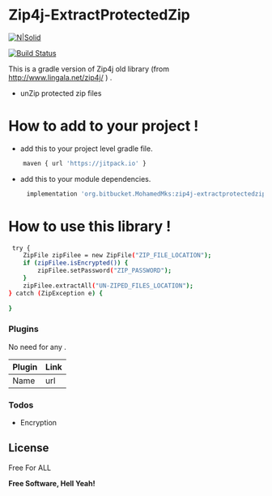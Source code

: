 # Zip4j-ExtractProtectedZip

[![N|Solid](https://scontent-mrs1-1.xx.fbcdn.net/v/t1.0-1/c10.0.40.40a/p40x40/27657539_2074458639504608_7695734048125776429_n.jpg?_nc_cat=106&_nc_ht=scontent-mrs1-1.xx&oh=e9dbaaaedf05ffdeeb1262ccbbc6eece&oe=5C734A6E)](https://nodesource.com/products/nsolid)

[![Build Status](https://travis-ci.org/joemccann/dillinger.svg?branch=master)](https://bitbucket.org/MohamedMks/zip4j-extractprotectedzip)

This is a gradle version of Zip4j old library (from http://www.lingala.net/zip4j/ ) .
  - unZip protected zip files 

# How to add to your project  !

  - add this to your project level gradle file.
```sh
    maven { url 'https://jitpack.io' } 
```
  - add this to your module dependencies.
```sh
     implementation 'org.bitbucket.MohamedMks:zip4j-extractprotectedzip:-SNAPSHOT'
```

# How to use this library  !
```sh
 try {
    ZipFile zipFilee = new ZipFile("ZIP_FILE_LOCATION");
    if (zipFilee.isEncrypted()) {
        zipFilee.setPassword("ZIP_PASSWORD");
    }
    zipFilee.extractAll("UN-ZIPED_FILES_LOCATION");
} catch (ZipException e) {
                    
}
```


### Plugins

No need for any .

| Plugin | Link |
| ------ | ------ |
| Name | url |

### Todos

 - Encryption 

License
----

Free For ALL


**Free Software, Hell Yeah!**


